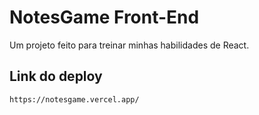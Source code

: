 # NotesGame Front-End

Um projeto feito para treinar minhas habilidades de React.

## Link do deploy
```
https://notesgame.vercel.app/
```